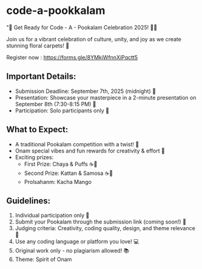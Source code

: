 # code-a-pookkalam
"🌸 Get Ready for Code - A - Pookalam Celebration 2025! 🌼✨

Join us for a vibrant celebration of culture, unity, and joy as we create stunning floral carpets! 🌺

Register now :
https://forms.gle/8YMkjWfnnXiPqctt5

## Important Details:

- Submission Deadline: September 7th, 2025 (midnight) 📝
- Presentation: Showcase your masterpiece in a 2-minute presentation on September 8th (7:30-8:15 PM) 🎤
- Participation: Solo participants only 👤

## What to Expect:

- A traditional Pookalam competition with a twist! 🌺
- Onam special vibes and fun rewards for creativity & effort 🎉
- Exciting prizes:
    - First Prize: Chaya & Puffs ☕🥟
    - Second Prize: Kattan & Samosa ☕🥟
    - Prolsahanm: Kacha Mango

## Guidelines:

1. Individual participation only 🤝
2. Submit your Pookalam through the submission link (coming soon!) 📝
3. Judging criteria: Creativity, coding quality, design, and theme relevance 🤔
4. Use any coding language or platform you love! 💻
5. Original work only - no plagiarism allowed! 📚
6. Theme: Spirit of Onam
